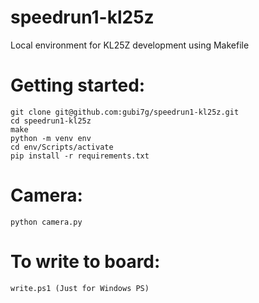 # speedrun1-kl25z
Local environment for KL25Z development using Makefile

# Getting started:

```
git clone git@github.com:gubi7g/speedrun1-kl25z.git
cd speedrun1-kl25z
make
python -m venv env
cd env/Scripts/activate
pip install -r requirements.txt
```

# Camera:

```
python camera.py
```

# To write to board:

```
write.ps1 (Just for Windows PS)
```

